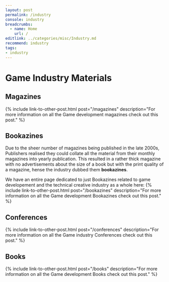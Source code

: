 ```yaml
---
layout: post
permalink: /industry
console: industry
breadcrumbs:
  - name: Home
    url: /
editlink: ../categories/misc/Industry.md
recommend: industry
tags:
- industry
---
```


# Game Industry Materials

## Magazines
{% include link-to-other-post.html post="/magazines" description="For more information on all the Game development magazines check out this post." %}

## Bookazines
Due to the sheer number of magazines being published in the late 2000s, Publishers realised they could collate all the material from their monthly magazines into yearly publication.
This resulted in a rather thick magazine with no advertisements about the size of a book but with the print quality of a magazine, hense the industry dubbed them **bookazines**.

We have an entire page dedicated to just Bookazines related to game developement and the technical creative industry as a whole here:
{% include link-to-other-post.html post="/bookazines" description="For more information on all the Game development Bookazines check out this post." %}

## Conferences
{% include link-to-other-post.html post="/conferences" description="For more information on all the Game industry Conferences check out this post." %}

## Books
{% include link-to-other-post.html post="/books" description="For more information on all the Game development Books check out this post." %}

